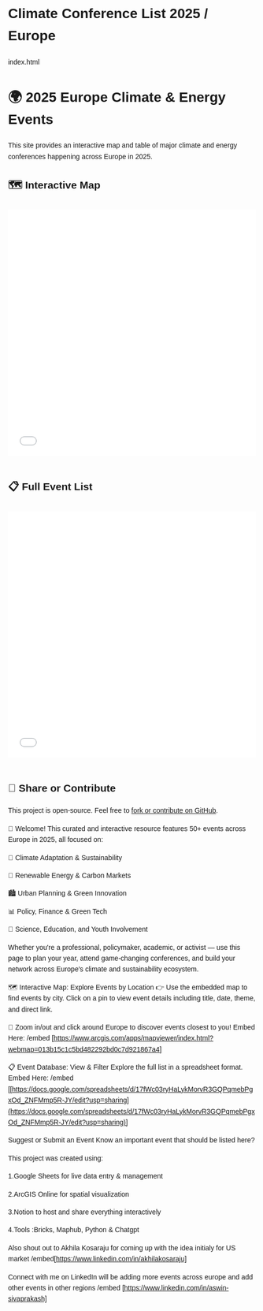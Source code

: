 # Climate Conference List 2025 / Europe 
index.html
<!DOCTYPE html>
<html lang="en">
<head>
  <meta charset="UTF-8" />
  <meta name="viewport" content="width=device-width, initial-scale=1.0" />
  <title>2025 EU Climate & Energy Events</title>
  <style>
    body {
      font-family: Arial, sans-serif;
      line-height: 1.6;
      margin: 2rem;
    }
    iframe {
      width: 100%;
      height: 500px;
      border: none;
      margin: 1rem 0;
    }
  </style>
</head>
<body>
  <h1>🌍 2025 Europe Climate & Energy Events</h1>
  <p>This site provides an interactive map and table of major climate and energy conferences happening across Europe in 2025.</p>

  <h2>🗺️ Interactive Map</h2>
  <iframe src="[https://www.arcgis.com/apps/mapviewer/index.html?webmap=013b15c1c5bd482292bd0c7d921867a4]
" allowfullscreen></iframe>

  <h2>📋 Full Event List</h2>
  <iframe src="[https://docs.google.com/spreadsheets/d/17fWc03ryHaLykMorvR3GQPqmebPgxOd_ZNFMmp5R-JY/edit?usp=sharing)]"></iframe>

  <h2>🔗 Share or Contribute</h2>
  <p>This project is open-source. Feel free to <a href="https://github.com/yourusername/climate-events-2025" target="_blank">fork or contribute on GitHub</a>.</p>
</body>
</html>

👋 Welcome!
This curated and interactive resource features 50+ events across Europe in 2025, all focused on:

🌱 Climate Adaptation & Sustainability

🔋 Renewable Energy & Carbon Markets

🏙️ Urban Planning & Green Innovation

📊 Policy, Finance & Green Tech

🧪 Science, Education, and Youth Involvement

Whether you're a professional, policymaker, academic, or activist — use this page to plan your year, attend game-changing conferences, and build your network across Europe's climate and sustainability ecosystem.

🗺️ Interactive Map: Explore Events by Location
👉 Use the embedded map to find events by city. Click on a pin to view event details including title, date, theme, and direct link.

📍 Zoom in/out and click around Europe to discover events closest to you!
 Embed Here: /embed [https://www.arcgis.com/apps/mapviewer/index.html?webmap=013b15c1c5bd482292bd0c7d921867a4]

 📋 Event Database: View & Filter
Explore the full list in a spreadsheet format. 
Embed Here: /embed [[https://docs.google.com/spreadsheets/d/17fWc03ryHaLykMorvR3GQPqmebPgxOd_ZNFMmp5R-JY/edit?usp=sharing](https://docs.google.com/spreadsheets/d/17fWc03ryHaLykMorvR3GQPqmebPgxOd_ZNFMmp5R-JY/edit?usp=sharing)]

Suggest or Submit an Event
Know an important event that should be listed here?


This project was created using:

1.Google Sheets for live data entry & management

2.ArcGIS Online for spatial visualization 

3.Notion to host and share everything interactively

4.Tools :Bricks, Maphub, Python & Chatgpt

Also shout out to Akhila Kosaraju for coming up with the idea initialy for US market /embed[https://www.linkedin.com/in/akhilakosaraju]

Connect with me on LinkedIn will be adding more events across europe and add other events in other regions 
/embed [https://www.linkedin.com/in/aswin-sivaprakash]
